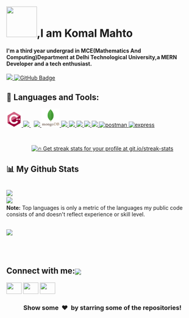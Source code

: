 <h1>
<img src="https://media.giphy.com/media/3o6ZtpxSZbQRRnwCKQ/giphy.gif" width="80px" height="80">,I am Komal Mahto</h1>
<h4 > I'm a third year undergrad in MCE(Mathematics And Computing)Department at Delhi Technological University,a MERN Developer and a tech enthusiast.
</h4>
<a href="https://github.com/Meghna-DAS/github-profile-views-counter">
    <img src="https://komarev.com/ghpvc/?username=komalmahto">
</a>
<a href="https://github.com/komalmahto?tab=followers"><img src="https://img.shields.io/github/followers/komalmahto?label=Followers&style=social" alt="GitHub Badge"></a>
<br/>

## 🚀 Languages and Tools:

<p align="left"> 
    <a href="https://www.w3schools.com/cpp/" target="_blank"> <img src="https://raw.githubusercontent.com/devicons/devicon/master/icons/cplusplus/cplusplus-original.svg" alt="cplusplus" width="40" height="40"/> </a> 
<a style="padding-right:8px;" href="https://nodejs.org" target="_blank"> <img src="https://img.icons8.com/color/48/000000/nodejs.png"/> </a> 
    <a href="https://reactjs.org/" target="_blank"> <img src="https://img.icons8.com/color/48/000000/react-native.png"/> </a>
    <a href="https://www.mongodb.com/" target="_blank"> <img src="https://raw.githubusercontent.com/devicons/devicon/master/icons/mongodb/mongodb-original-wordmark.svg" alt="mongodb" width="48" height="48"/> </a> 
    <a href="https://redux.js.org" target="_blank"> <img src="https://img.icons8.com/color/48/000000/redux.png"/> </a>
    <a href="https://developer.mozilla.org/en-US/docs/Web/JavaScript" target="_blank"> <img src="https://img.icons8.com/color/48/000000/javascript.png"/> </a> 
    <a href="https://www.w3.org/html/" target="_blank"> <img src="https://img.icons8.com/color/48/000000/html-5.png"/> </a> 
    <a href="https://www.w3schools.com/css/" target="_blank"> <img src="https://img.icons8.com/color/48/000000/css3.png"/> </a> 
    <a href="https://getbootstrap.com" target="_blank"> <img src="https://img.icons8.com/color/48/000000/bootstrap.png"/> </a>  
    <a href="https://postman.com" target="_blank"> <img src="https://www.vectorlogo.zone/logos/getpostman/getpostman-icon.svg" alt="postman" width="45" height="45"/> </a> 
    <a href="https://expressjs.com" target="_blank"> <img src="https://www.edureka.co/blog/wp-content/uploads/2019/07/express-logo.png" alt="express" width="45" height="45"/> </a>
</p>

<br/>

<p align="center">
    <a href="https://github.com/komalmahto/github-readme-streak-stats">
        <img title="🔥 Get streak stats for your profile at git.io/streak-stats"  src="https://github-readme-streak-stats.herokuapp.com/?user=komalmahto&theme=black-ice&hide_border=true&stroke=0000&background=060A0CD0"/>
    </a>
</p>

## 📊 My Github Stats

  <br/>
    <a href="https://github.com/komalmahto/github-readme-stats"><img src="https://github-readme-stats.vercel.app/api?username=komalmahto&show_icons=true&count_private=true&theme=react&hide_border=true&bg_color=0D1117" /></a>
    <br/>
  <a href="https://github.com/komalmahto/github-readme-stats"><img src="https://github-readme-stats.vercel.app/api/top-langs/?username=komalmahto&langs_count=8&count_private=true&layout=compact&theme=react&hide_border=true&bg_color=0D1117" /></a>
  <br/>
  <b>Note:</b> Top languages is only a metric of the languages my public code consists of and doesn't reflect experience or skill level.


<br/>
<br/>

<a href="https://github.com/komalmahto/github-readme-activity-graph"><img src="https://activity-graph.herokuapp.com/graph?username=komalmahto&bg_color=0D1117&color=5BCDEC&line=5BCDEC&point=FFFFFF&hide_border=true" /></a>

<br/>
<br/>

## Connect with me:<img align="center" src="https://github.com/TheDudeThatCode/TheDudeThatCode/blob/master/Assets/Handshake.gif" width="79px">
<p align="left">
 <a href = "https://www.linkedin.com/in/komal-mahto-14912319b/"><img src="https://www.logo.wine/a/logo/Gmail/Gmail-Logo.wine.svg" height="30" width="40"/></a>
<a href = "https://www.linkedin.com/in/komal-mahto-14912319b/"><img src="https://raw.githubusercontent.com/rahuldkjain/github-profile-readme-generator/master/src/images/icons/Social/linked-in-alt.svg" height="30" width="40"/></a>
<a href = "https://www.instagram.com/snorlax_022/"><img src="https://raw.githubusercontent.com/rahuldkjain/github-profile-readme-generator/master/src/images/icons/Social/instagram.svg" height="30" width="40"/></a>

</p>

<h3 align="center">Show some &nbsp;❤️&nbsp; by starring some of the repositories!</h3>
